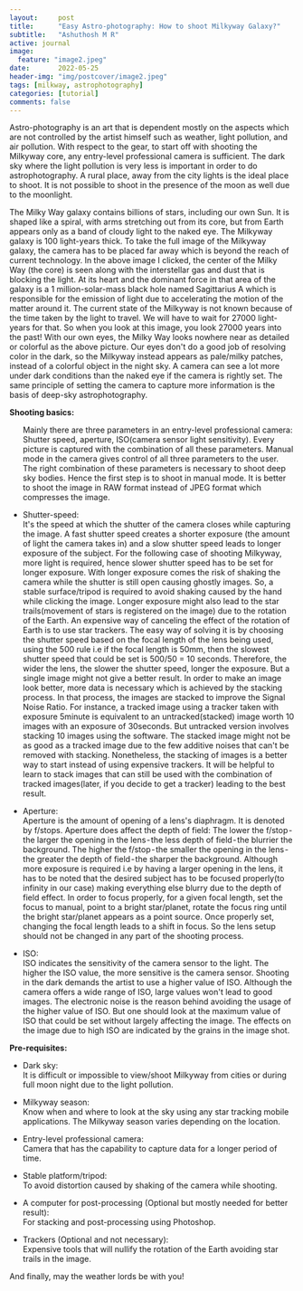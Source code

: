 ```yaml
---
layout:     post
title:      "Easy Astro-photography: How to shoot Milkyway Galaxy?"
subtitle:   "Ashuthosh M R"
active: journal
image:
  feature: "image2.jpeg"
date:       2022-05-25
header-img: "img/postcover/image2.jpeg"
tags: [milkway, astrophotography]
categories: [tutorial]
comments: false
---
```


<p>Astro-photography is an art that is dependent mostly on the aspects which are not controlled by the artist himself such as weather, light pollution, and air pollution. With respect to the gear, to start off with shooting the Milkyway core, any entry-level professional camera is sufficient. The dark sky where the light pollution is very less is important in order to do astrophotography. A rural place, away from the city lights is the ideal place to shoot. It is not possible to shoot in the presence of the moon as well due to the moonlight.</p>

<p>The Milky Way galaxy contains billions of stars, including our own Sun. It is shaped like a spiral, with arms stretching out from its core, but from Earth appears only as a band of cloudy light to the naked eye. The Milkyway galaxy is 100 light-years thick. To take the full image of the Milkyway galaxy, the camera has to be placed far away which is beyond the reach of current technology. In the above image I clicked, the center of the Milky Way (the core) is seen along with the interstellar gas and dust that is blocking the light. At its heart and the dominant force in that area of the galaxy is a 1 million-solar-mass black hole named Sagittarius A which is responsible for the emission of light due to accelerating the motion of the matter around it. The current state of the Milkyway is not known because of the time taken by the light to travel. We will have to wait for 27000 light-years for that. So when you look at this image, you look 27000 years into the past! With our own eyes, the Milky Way looks nowhere near as detailed or colorful as the above picture. Our eyes don't do a good job of resolving color in the dark, so the Milkyway instead appears as pale/milky patches, instead of a colorful object in the night sky. A camera can see a lot more under dark conditions than the naked eye if the camera is rightly set. The same principle of setting the camera to capture more information is the basis of deep-sky astrophotography.</p>

<b>Shooting basics:</b> <br>
 <ul>

<p>Mainly there are three parameters in an entry-level professional camera: Shutter speed, aperture, ISO(camera sensor light sensitivity). Every picture is captured with the combination of all these parameters. Manual mode in the camera gives control of all three parameters to the user. The right combination of these parameters is necessary to shoot deep sky bodies. Hence the first step is to shoot in manual mode. It is better to shoot the image in RAW format instead of JPEG format which compresses the image.</p>
<p><li>Shutter-speed:</li> It's the speed at which the shutter of the camera closes while capturing the image. A fast shutter speed creates a shorter exposure (the amount of light the camera takes in) and a slow shutter speed leads to longer exposure of the subject. For the following case of shooting Milkyway, more light is required, hence slower shutter speed has to be set for longer exposure. With longer exposure comes the risk of shaking the camera while the shutter is still open causing ghostly images. So, a stable surface/tripod is required to avoid shaking caused by the hand while clicking the image. Longer exposure might also lead to the star trails(movement of stars is registered on the image) due to the rotation of the Earth. An expensive way of canceling the effect of the rotation of Earth is to use star trackers. The easy way of solving it is by choosing the shutter speed based on the focal length of the lens being used, using the 500 rule i.e if the focal length is 50mm, then the slowest shutter speed that could be set is 500/50 = 10 seconds. Therefore, the wider the lens, the slower the shutter speed, longer the exposure. But a single image might not give a better result. In order to make an image look better, more data is necessary which is achieved by the stacking process. In that process, the images are stacked to improve the Signal Noise Ratio. For instance, a tracked image using a tracker taken with exposure 5minute is equivalent to an untracked(stacked) image worth 10 images with an exposure of 30seconds. But untracked version involves stacking 10 images using the software. The stacked image might not be as good as a tracked image due to the few additive noises that can't be removed with stacking. Nonetheless, the stacking of images is a better way to start instead of using expensive trackers. It will be helpful to learn to stack images that can still be used with the combination of tracked images(later, if you decide to get a tracker) leading to the best result.</p>
<p><li>Aperture:</li>Aperture is the amount of opening of a lens's diaphragm. It is denoted by f/stops. Aperture does affect the depth of field: The lower the f/stop - the larger the opening in the lens - the less depth of field - the blurrier the background. The higher the f/stop - the smaller the opening in the lens - the greater the depth of field - the sharper the background. Although more exposure is required i.e by having a larger opening in the lens, it has to be noted that the desired subject has to be focused properly(to infinity in our case) making everything else blurry due to the depth of field effect. In order to focus properly, for a given focal length, set the focus to manual, point to a bright star/planet, rotate the focus ring until the bright star/planet appears as a point source. Once properly set, changing the focal length leads to a shift in focus. So the lens setup should not be changed in any part of the shooting process.</p>
<p><li>ISO:</li> ISO indicates the sensitivity of the camera sensor to the light. The higher the ISO value, the more sensitive is the camera sensor. Shooting in the dark demands the artist to use a higher value of ISO. Although the camera offers a wide range of ISO, large values won't lead to good images. The electronic noise is the reason behind avoiding the usage of the higher value of ISO. But one should look at the maximum value of ISO that could be set without largely affecting the image. The effects on the image due to high ISO are indicated by the grains in the image shot.</p>

</ul> 

<b>Pre-requisites:</b> <br>

<ul> 

<p><li>Dark sky:</li> It is difficult or impossible to view/shoot Milkyway from cities or during full moon night due to the light pollution.</p>
<p><li>Milkyway season:</li> Know when and where to look at the sky using any star tracking mobile applications. The Milkyway season varies depending on the location.</p>
<p><li>Entry-level professional camera:</li> Camera that has the capability to capture data for a longer period of time.</p>
<p><li>Stable platform/tripod:</li> To avoid distortion caused by shaking of the camera while shooting.</p>
<p><li>A computer for post-processing (Optional but mostly needed for better result):</li> For stacking and post-processing using Photoshop.</p>
<p><li>Trackers (Optional and not necessary):</li> Expensive tools that will nullify the rotation of the Earth avoiding star trails in the image.</p>

</ul> 

<p>And finally, may the weather lords be with you!</p>
